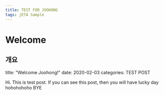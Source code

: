 ```yaml
---
title: TEST FOR JOOHONG
tags: jETA Sample
---
```

 
# Welcome
 
## 개요

title: "Welcome Joohong!"
date: 2020-02-03 
categories: TEST POST


Hi.
This is test post.
If you can see this post, then you will have lucky day hohohohoho
BYE

